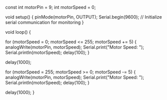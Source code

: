 

const int motorPin = 9; 
int motorSpeed = 0;    

void setup() {
  pinMode(motorPin, OUTPUT);
  Serial.begin(9600); // Initialize serial communication for monitoring
}


void loop() {
 
  for (motorSpeed = 0; motorSpeed <= 255; motorSpeed += 5) {
    analogWrite(motorPin, motorSpeed);
    Serial.print("Motor Speed: ");
    Serial.println(motorSpeed);
    delay(100); 
  }
  
  delay(1000);
  
 
  for (motorSpeed = 255; motorSpeed >= 0; motorSpeed -= 5) {
    analogWrite(motorPin, motorSpeed);
    Serial.print("Motor Speed: ");
    Serial.println(motorSpeed);
    delay(100);
  }
  
  delay(1000); 
}
